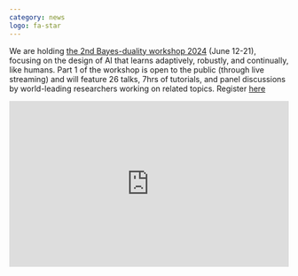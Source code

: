 ```yaml
---
category: news
logo: fa-star
---
```


We are holding [the 2nd Bayes-duality workshop 2024](https://bayesduality.github.io/workshop_2024.html) (June 12-21), focusing on the design of AI that learns adaptively, robustly, and continually, like humans. Part 1 of the workshop is open to the public (through live streaming) and will feature 26 talks, 7hrs of tutorials, and panel discussions by world-leading researchers working on related topics. Register [here](https://c5dc59ed978213830355fc8978.doorkeeper.jp/events/172217)

<iframe src="https://bayesduality.github.io/workshop_2024.html" width="100%" height="300" frameborder="0">
</iframe>